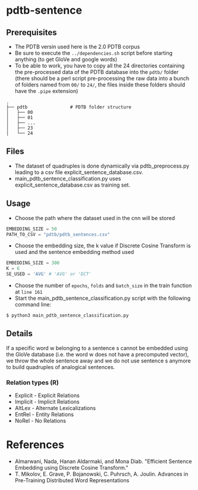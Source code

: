 # pdtb-sentence

## Prerequisites
* The PDTB versin used here is the 2.0 PDTB corpus
* Be sure to execute the ```../dependencies.sh``` script before starting anything (to get GloVe and google words)
* To be able to work, you have to copy all the 24 directories containing the pre-processed data of the PDTB database into the ```pdtb/``` folder (there should be a perl script pre-processing the raw data into a bunch of folders named from ```00/``` to ```24/```, the files inside these folders should have the ```.pipe``` extension)

```
.
├── pdtb                # PDTB folder structure
│   ├── 00
│   ├── 01
│   ├── ...
│   ├── 23
│   └── 24
```
## Files
* The dataset of quadruples is done dynamically via pdtb_preprocess.py leading to a csv file explicit_sentence_database.csv.
* main_pdtb_sentence_classification.py uses explicit_sentence_database.csv as training set.

## Usage
* Choose the path where the dataset used in the cnn will be stored
```python
EMBEDDING_SIZE = 50
PATH_TO_CSV = "pdtb/pdtb_sentences.csv"
```
* Choose the embedding size, the k value if Discrete Cosine Transform is used and the sentence embedding method used
```python
EMBEDDING_SIZE = 300
K = 6
SE_USED = 'AVG' # 'AVG' or 'DCT'
```
* Choose the number of ```epochs```, ```folds``` and ```batch_size``` in the train function at ```line 161```
* Start the main_pdtb_sentence_classification.py script with the following command line:
```
$ python3 main_pdtb_sentence_classification.py
```

## Details
If a specific word w belonging to a sentence s cannot be embedded using the GloVe database (i.e. the word w does not have a precomputed vector), we throw the whole sentence away and we do not use sentence s anymore to build quadruples of analogical sentences.

### Relation types (R)
* Explicit - Explicit Relations
* Implicit - Implicit Relations
* AltLex - Alternate Lexicalizations
* EntRel - Entity Relations
* NoRel - No Relations


# References
* Almarwani, Nada, Hanan Aldarmaki, and Mona Diab. "Efficient Sentence Embedding using Discrete Cosine Transform."
* T. Mikolov, E. Grave, P. Bojanowski, C. Puhrsch, A. Joulin. Advances in Pre-Training Distributed Word Representations